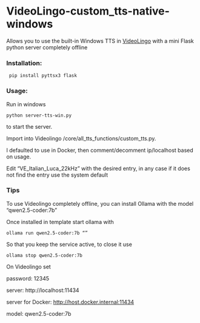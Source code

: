 # VideoLingo-custom_tts-native-windows
Allows you to use the built-in Windows TTS in [VideoLingo](https://github.com/Huanshere/VideoLingo)  with a mini Flask python server completely offline



### Installation:

     pip install pyttsx3 flask


### Usage:

  Run in windows

    python server-tts-win.py 

  to start the server.

Import into Videolingo /core/all_tts_functions/custom_tts.py.

I defaulted to use in Docker, then comment/decomment ip/localhost based on usage.

Edit “VE_Italian_Luca_22kHz” with the desired entry, in any case if it does not find the entry use the system default

### Tips
To use Videolingo completely offline, you can install Ollama with the model “qwen2.5-coder:7b”

Once installed in template start ollama with

    ollama run qwen2.5-coder:7b “” 

So that you keep the service active, to close it use 

    ollama stop qwen2.5-coder:7b

On Videolingo set 

password: 12345

server: http://localhost:11434

server for Docker: http://host.docker.internal:11434

model: qwen2.5-coder:7b
